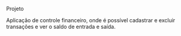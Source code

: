  Projeto

Aplicação de controle financeiro, onde é possível cadastrar e excluir transações e ver o saldo de entrada e saída.

